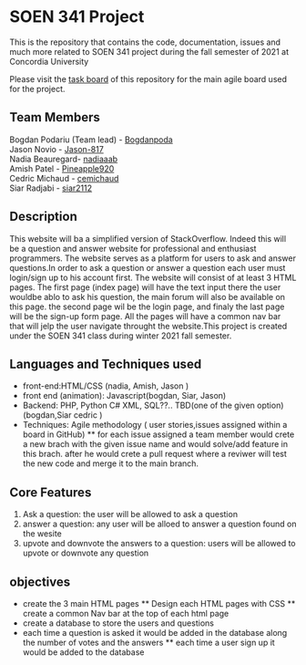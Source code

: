 



# SOEN 341 Project

This is the repository that contains the code, documentation, issues and much more related to SOEN 341 project during the fall semester of 2021 at Concordia University

Please visit the [task board](https://github.com/Bogdanpoda/SOEN341/projects/1) of this repository for the main agile board used for the project.

## Team Members
Bogdan Podariu (Team lead) - [Bogdanpoda](https://github.com/Bogdanpoda)<br />
Jason Novio - [Jason-817](https://github.com/Jason-817)<br />
Nadia Beauregard- [nadiaaab](https://github.com/nadiaaab) <br />
Amish Patel - [Pineapple920](https://github.com/Pineapple920) <br />
Cedric Michaud - [cemichaud](https://github.com/cemichaud) <br />
Siar Radjabi - [siar2112](https://github.com/siar2112) <br />

## Description

This website will ba a simplified version of StackOverflow. Indeed this will be a question and answer website for professional and enthusiast programmers. The website serves as a platform for users to ask and answer questions.In order to ask a question or answer a question each user must login/sign up to his account first. The website will consist of at least 3 HTML pages. The first page (index page) will have the text input there the user wouldbe ablo to ask his question, the main forum will also be available on this page.  the second page wil be the login page, and finaly the last page will be the sign-up form page. All the pages will have a common nav bar that will jelp the user navigate throught the website.This project is created under the SOEN 341 class during winter 2021 fall semester.

## Languages and Techniques used

* front-end:HTML/CSS (nadia, Amish, Jason )
* front end (animation): Javascript(bogdan, Siar, Jason)
* Backend: PHP, Python C# XML, SQL??.. TBD(one of the given option)(bogdan,Siar cedric )
* Techniques: Agile methodology ( user stories,issues assigned within a board in GitHub)
** for each issue assigned a team member would crete a new brach with the given issue name and would solve/add feature in this brach.
    after he would crete a pull request where a reviwer will test the new code and merge it to the main branch.

## Core Features
1. Ask a question: the user will be allowed to ask a question
2. answer a question: any user will be alloed to answer a question found on the wesite
3. upvote and downvote the answers to a question: users will be allowed to upvote or downvote any question

## objectives
* create the 3 main HTML pages
** Design each HTML pages with CSS
** create a common Nav bar at the top of each html page
* create a database to store the users and questions
* each time a question is asked it would be added in the database along the number of votes and the answers
** each time a user sign up it would be added to the database











